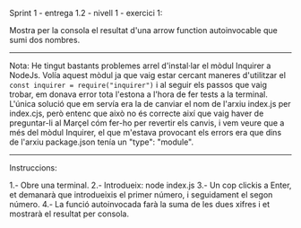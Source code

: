 Sprint 1 - entrega 1.2 - nivell 1 - exercici 1:

Mostra per la consola el resultat d'una arrow function autoinvocable que sumi dos nombres.

-------------------------------------------------------------

Nota: He tingut bastants problemes arrel d'instal·lar el mòdul Inquirer a NodeJs. Volía aquest mòdul ja que vaig estar cercant maneres d'utilitzar el `const inquirer = require("inquirer")` i al seguir els passos que vaig trobar, em donava error tota l'estona a l'hora de fer tests a la terminal. 
L'única solució que em servía era la de canviar el nom de l'arxiu index.js per index.cjs, però entenc que això no és correcte així que vaig haver de preguntar-li al Marçel cóm fer-ho per revertir els canvis, i vem veure que a més del mòdul Inquirer, el que m'estava provocant els errors era que dins de l'arxiu package.json tenía un "type": "module".

--------------------------------------------------------------

Instruccions:

1.- Obre una terminal.
2.- Introdueix: node index.js
3.- Un cop clickis a Enter, et demanarà que introdueixis el primer número, i seguidament el segon número.
4.- La funció autoinvocada farà la suma de les dues xifres i et mostrarà el resultat per consola.




